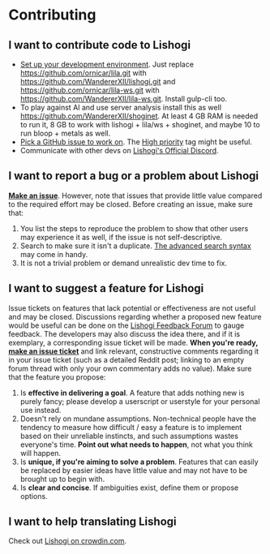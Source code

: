 # Contributing

## I want to contribute code to Lishogi

- [Set up your development environment](https://github.com/ornicar/lila/wiki/Lichess-Development-Onboarding). Just replace https://github.com/ornicar/lila.git with https://github.com/WandererXII/lishogi.git and https://github.com/ornicar/lila-ws.git with https://github.com/WandererXII/lila-ws.git. Install gulp-cli too.
- To play against AI and use server analysis install this as well https://github.com/WandererXII/shoginet. At least 4 GB RAM is needed to run it, 8 GB to work with lishogi + lila/ws + shoginet, and maybe 10 to run bloop + metals as well.
- [Pick a GitHub issue to work on](https://github.com/WandererXII/lishogi/issues). The [High priority](https://github.com/WandererXII/lishogi/issues?q=is%3Aissue+is%3Aopen+label%3A%22High+priority%22) tag might be useful.
- Communicate with other devs on [Lishogi's Official Discord](https://discord.gg/YFtpMGg3rR).

## I want to report a bug or a problem about Lishogi

[**Make an issue**](https://github.com/WandererXII/lishogi/issues/new). However, note that issues that provide little value compared to the required effort may be closed. Before creating an issue, make sure that:

1. You list the steps to reproduce the problem to show that other users may experience it as well, if the issue is not self-descriptive.
2. Search to make sure it isn't a duplicate. [The advanced search syntax](https://help.github.com/articles/searching-issues/) may come in handy.
3. It is not a trivial problem or demand unrealistic dev time to fix.

## I want to suggest a feature for Lishogi

Issue tickets on features that lack potential or effectiveness are not useful and may be closed. Discussions regarding whether a proposed new feature would be useful can be done on the [Lishogi Feedback Forum](https://lishogi.org/forum/lishogi-feedback) to gauge feedback. The developers may also discuss the idea there, and if it is exemplary, a corresponding issue ticket will be made. **When you're ready, [make an issue ticket](https://github.com/WandererXII/lishogi/issues/new)** and link relevant, constructive comments regarding it in your issue ticket (such as a detailed Reddit post; linking to an empty forum thread with only your own commentary adds no value). Make sure that the feature you propose:

1. Is **effective in delivering a goal**. A feature that adds nothing new is purely fancy; please develop a userscript or userstyle for your personal use instead.
2. Doesn't rely on mundane assumptions. Non-technical people have the tendency to measure how difficult / easy a feature is to implement based on their unreliable instincts, and such assumptions wastes everyone's time. **Point out what needs to happen**, not what you think will happen.
3. Is **unique, if you're aiming to solve a problem**. Features that can easily be replaced by easier ideas have little value and may not have to be brought up to begin with.
4. Is **clear and concise**. If ambiguities exist, define them or propose options.

## I want to help translating Lishogi

Check out [Lishogi on crowdin.com](https://crowdin.com/project/lishogi).
